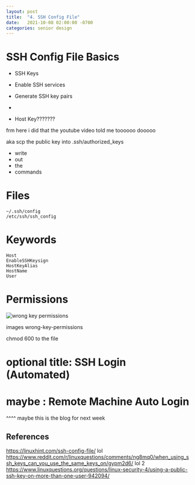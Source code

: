 ```yaml
---
layout: post
title:  "4. SSH Config File"
date:   2021-10-08 02:00:00 -0700
categories: senior design
---
```

<html><head><link rel="stylesheet" type="text/css" href="/../style2.css"></head></html>

# SSH Config File Basics

- SSH Keys

- Enable SSH services
- Generate SSH key pairs
- 
- Host Key???????

frm here i did that the youtube video told me toooooo dooooo

aka scp the public key into .ssh/authorized_keys
- write
- out
- the
- commands


# Files
```
~/.ssh/config
/etc/ssh/ssh_config
```

# Keywords
```
Host
EnableSSHKeysign
HostKeyAlias
HostName
User
```

# Permissions

![wrong key permissions](/images/wrong-key-permissions)

images wrong-key-permissions

chmod 600 to the file

# optional title: SSH Login (Automated) 
# maybe : Remote Machine Auto Login
^^^^ maybe this is the blog for next week


## References
https://linuxhint.com/ssh-config-file/
lol https://www.reddit.com/r/linuxquestions/comments/ng8mq0/when_using_ssh_keys_can_you_use_the_same_keys_on/gypm2d6/
lol 2 https://www.linuxquestions.org/questions/linux-security-4/using-a-public-ssh-key-on-more-than-one-user-942094/